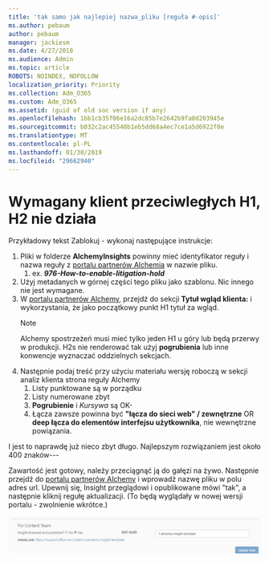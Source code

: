 ```yaml
---
title: 'tak samo jak najlepiej nazwa_pliku [reguła #-opis]'
ms.author: pebaum
author: pebaum
manager: jackiesm
ms.date: 4/27/2018
ms.audience: Admin
ms.topic: article
ROBOTS: NOINDEX, NOFOLLOW
localization_priority: Priority
ms.collection: Adm_O365
ms.custom: Adm_O365
ms.assetid: (guid of old soc version if any)
ms.openlocfilehash: 1bb1cb35f06e16a2dc85b7e2642b9fa0d203945e
ms.sourcegitcommit: b032c2ac45540b1eb5dd68a4ec7ce1a5d6922f0e
ms.translationtype: MT
ms.contentlocale: pl-PL
ms.lasthandoff: 01/30/2019
ms.locfileid: "29662940"
---
```

# <a name="required-customer-facing-h1-h2-doesnt-work"></a>Wymagany klient przeciwległych H1, H2 nie działa
Przykładowy tekst Zablokuj - wykonaj następujące instrukcje:

1. Pliki w folderze **AlchemyInsights** powinny mieć identyfikator reguły i nazwa reguły z [portalu partnerów Alchemia](https://alchemyportal.azurewebsites.net) w nazwie pliku.
    1. ex. ***976-How-to-enable-litigation-hold***
1. Użyj metadanych w górnej części tego pliku jako szablonu. Nic innego nie jest wymagane.
1. W [portalu partnerów Alchemy](https://alchemyportal.azurewebsites.net), przejdź do sekcji **Tytuł wgląd klienta:** i wykorzystania, że jako początkowy punkt H1 tytuł za wgląd. 
    > [!NOTE]
    > Alchemy spostrzeżeń musi mieć tylko jeden H1 u góry lub będą przerwy w produkcji. H2s nie renderować tak użyj **pogrubienia** lub inne konwencje wyznaczać oddzielnych sekcjach.
1. Następnie podaj treść przy użyciu materiału wersję roboczą w sekcji analiz klienta strona reguły Alchemy
    1. Listy punktowane są w porządku
    1. Listy numerowane zbyt
    1. **Pogrubienie** i *Kursywa* są OK-
    1. Łącza zawsze powinna być **"łącza do sieci web" / zewnętrzne** OR **deep łącza do elementów interfejsu użytkownika**, nie wewnętrzne powiązania.

I jest to naprawdę już nieco zbyt długo. Najlepszym rozwiązaniem jest około 400 znaków---

Zawartość jest gotowy, należy przeciągnąć ją do gałęzi na żywo. Następnie przejdź do [portalu partnerów Alchemy](https://alchemyportal.azurewebsites.net) i wprowadź nazwę pliku w polu adres url. Upewnij się, Insight przeglądowi i opublikowane mówi "tak", a następnie kliknij regułę aktualizacji. (To będą wyglądały w nowej wersji portalu - zwolnienie wkrótce.)

![pole adresu URL](media/for-content-team.PNG)

